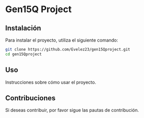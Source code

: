 # Gen15Q Project

## Instalación

Para instalar el proyecto, utiliza el siguiente comando:

```bash
git clone https://github.com/Evelez23/gen15Qproject.git
cd gen15Qproject
```

## Uso

Instrucciones sobre cómo usar el proyecto.

## Contribuciones

Si deseas contribuir, por favor sigue las pautas de contribución.